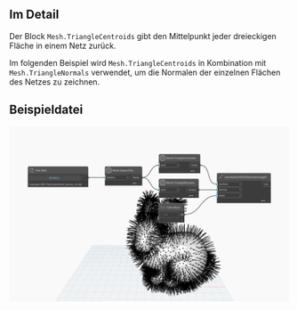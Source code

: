 ## Im Detail
Der Block `Mesh.TriangleCentroids` gibt den Mittelpunkt jeder dreieckigen Fläche in einem Netz zurück.

Im folgenden Beispiel wird `Mesh.TriangleCentroids` in Kombination mit `Mesh.TriangleNormals` verwendet, um die Normalen der einzelnen Flächen des Netzes zu zeichnen.

## Beispieldatei

![Example](./Autodesk.DesignScript.Geometry.Mesh.TriangleCentroids_img.jpg)
